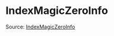 # IndexMagicZeroInfo

Source: [IndexMagicZeroInfo](../../../csrc/device_lower/pass/magic_zero.h#L52)
